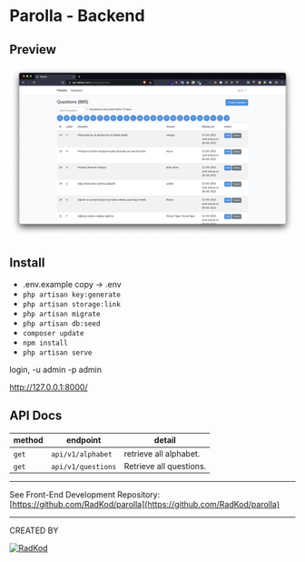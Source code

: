 # Parolla - Backend

Preview
-
![parolla](public/assets/preview.png)

Install
-
* .env.example copy -> .env
* ``php artisan key:generate``
* ``php artisan storage:link``
* ``php artisan migrate``
* ``php artisan db:seed``
* ``composer update``
* ``npm install``
* ``php artisan serve``

login, -u admin -p admin

http://127.0.0.1:8000/

API Docs
-

| method | endpoint           | detail                  |
|--------|--------------------|-------------------------|
| `get`  | `api/v1/alphabet`  | retrieve all alphabet.  |
| `get`  | `api/v1/questions` | Retrieve all questions. |

___

See Front-End Development Repository: [https://github.com/RadKod/parolla](https://github.com/RadKod/parolla)
___
CREATED BY

[![RadKod](https://i.ibb.co/q5G6N0n/radkod-mail-imza.png)](https://www.radkod.com)
